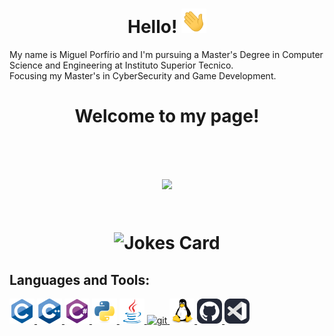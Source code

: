 <h1 align="Center">  Hello! <img src="https://raw.githubusercontent.com/ABSphreak/ABSphreak/master/gifs/Hi.gif" width="40px" /> </h1>

My name is Miguel Porfírio and I'm pursuing a Master's Degree in Computer Science and Engineering at Instituto Superior Tecnico.  
Focusing my Master's in CyberSecurity and Game Development.
<h1 align="Center">Welcome to my page!

 
<h1 align="Center"> <br /> <img src="https://media.giphy.com/media/Nx0rz3jtxtEre/giphy.gif" width="300px">
 <br />
 <br /> 
   <!-- Markdown -->  

![Jokes Card](https://readme-jokes.vercel.app/api?&theme=watermelon)
  

  
<h2 align="left">Languages and Tools:</h2>
<p align="left"> 
  <a href="https://skillicons.dev/" target="_blank"> <img src="https://raw.githubusercontent.com/devicons/devicon/master/icons/c/c-original.svg" alt="c" width="40" height="40"/> 
  </a> 
  <a href="https://skillicons.dev/" target="_blank"> <img src="https://raw.githubusercontent.com/devicons/devicon/master/icons/cplusplus/cplusplus-original.svg" alt="cplusplus" width="40" height="40"/> 
  </a> 
  <a href="https://skillicons.dev/" target="_blank"> <img src="https://raw.githubusercontent.com/devicons/devicon/master/icons/csharp/csharp-original.svg" alt="csharp" width="40" height="40"/> 
  </a> 
  <a href="https://skillicons.dev/" target="_blank"> <img src="https://raw.githubusercontent.com/devicons/devicon/master/icons/python/python-original.svg" alt="python" width="40" height="40"/> 
  </a>
  <a href="https://skillicons.dev/" target="_blank"> <img src="https://raw.githubusercontent.com/devicons/devicon/master/icons/java/java-original.svg" alt="java" width="40" height="40"/> 
  </a> 
  <a href="https://skillicons.dev/" target="_blank"> <img src="https://www.vectorlogo.zone/logos/git-scm/git-scm-icon.svg" alt="git" width="40" height="40"/>
  </a>
  <a href="https://skillicons.dev/" target="_blank"> <img src="https://raw.githubusercontent.com/devicons/devicon/master/icons/linux/linux-original.svg" alt="linux" width="40" height="40"/> 
  </a>
 <a href="https://skillicons.dev/" target="_blank"> <img src="https://github.com/tandpfun/skill-icons/blob/main/icons/Github-Dark.svg" alt="git" width="40" height="40"/>
  </a>
 <a href="https://skillicons.dev/" target="_blank"> <img src="https://github.com/tandpfun/skill-icons/blob/main/icons/VSCode-Dark.svg" alt="git" width="40" height="40"/>
  </a>
</p>

